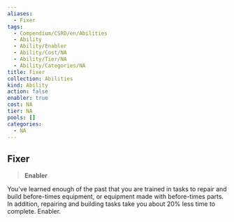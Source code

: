 ```yaml
---
aliases:
  - Fixer
tags:
  - Compendium/CSRD/en/Abilities
  - Ability
  - Ability/Enabler
  - Ability/Cost/NA
  - Ability/Tier/NA
  - Ability/Categories/NA
title: Fixer
collection: Abilities
kind: Ability
action: false
enabler: true
cost: NA
tier: NA
pools: []
categories:
  - NA
---
```

## Fixer    
>**Enabler**  
    
You've learned enough of the past that you are trained in tasks to repair and build before-times equipment, or equipment made with before-times parts. In addition, repairing and building tasks take you about 20% less time to complete. Enabler.